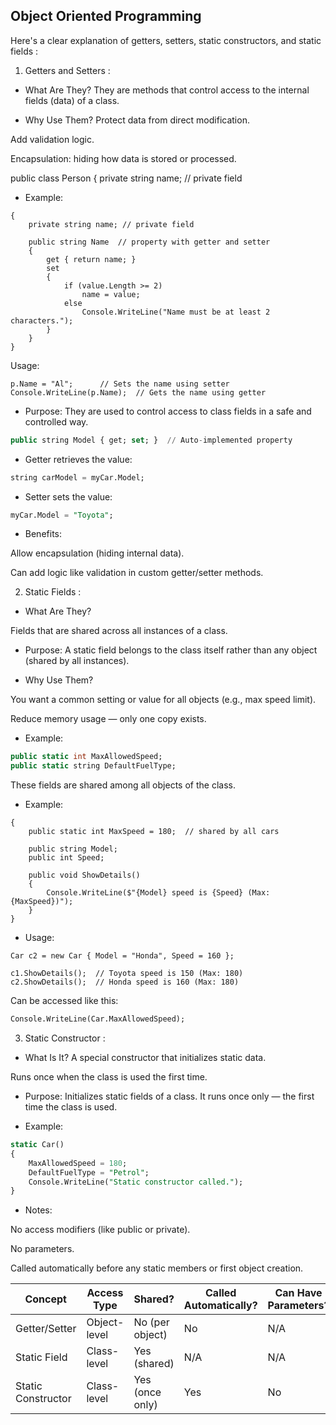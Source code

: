 ﻿

## Object Oriented Programming 

Here's a clear explanation of getters, setters, static constructors, and static fields :

 1. Getters and Setters : 

- What Are They?
They are methods that control access to the internal fields (data) of a class.

- Why Use Them?
Protect data from direct modification.

Add validation logic.

Encapsulation: hiding how data is stored or processed.


public class Person
{
    private string name; // private field

   

- Example:
``` public class Person
{
    private string name; // private field

    public string Name  // property with getter and setter
    {
        get { return name; }
        set 
        { 
            if (value.Length >= 2)
                name = value;
            else
                Console.WriteLine("Name must be at least 2 characters.");
        }
    }
}

```

Usage:

```    Person p = new Person();
p.Name = "Al";      // Sets the name using setter
Console.WriteLine(p.Name);  // Gets the name using getter

```
	
- Purpose:
They are used to control access to class fields in a safe and controlled way.

```sql
public string Model { get; set; }  // Auto-implemented property
```

- Getter retrieves the value:

```sql
string carModel = myCar.Model;
```

- Setter sets the value:

```sql
myCar.Model = "Toyota";
```

- Benefits:

Allow encapsulation (hiding internal data).

Can add logic like validation in custom getter/setter methods.

2. Static Fields :

 - What Are They?

Fields that are shared across all instances of a class.

- Purpose:
A static field belongs to the class itself rather than any object (shared by all instances).

- Why Use Them?

You want a common setting or value for all objects (e.g., max speed limit).

Reduce memory usage — only one copy exists.

- Example:
```sql
public static int MaxAllowedSpeed;
public static string DefaultFuelType;
```
These fields are shared among all objects of the class.

- Example:
``` public class Car
{
    public static int MaxSpeed = 180;  // shared by all cars

    public string Model;
    public int Speed;

    public void ShowDetails()
    {
        Console.WriteLine($"{Model} speed is {Speed} (Max: {MaxSpeed})");
    }
}
```

- Usage:
```Car c1 = new Car { Model = "Toyota", Speed = 150 };
Car c2 = new Car { Model = "Honda", Speed = 160 };

c1.ShowDetails();  // Toyota speed is 150 (Max: 180)
c2.ShowDetails();  // Honda speed is 160 (Max: 180)
```

Can be accessed like this:
```sql
Console.WriteLine(Car.MaxAllowedSpeed);
```

3. Static Constructor : 

- What Is It?
A special constructor that initializes static data.

Runs once when the class is used the first time.

- Purpose:
Initializes static fields of a class. It runs once only — the first time the class is used.

- Example:
```sql
static Car()
{
    MaxAllowedSpeed = 180;
    DefaultFuelType = "Petrol";
    Console.WriteLine("Static constructor called.");
}
```

- Notes:

No access modifiers (like public or private).

No parameters.

Called automatically before any static members or first object creation.


| Concept            | Access Type  | Shared?         | Called Automatically? | Can Have Parameters? |
| ------------------ | ------------ | --------------- | --------------------- | -------------------- |
| Getter/Setter      | Object-level | No (per object) | No                    | N/A                  |
| Static Field       | Class-level  | Yes (shared)    | N/A                   | N/A                  |
| Static Constructor | Class-level  | Yes (once only) |  Yes                  |  No                  |



